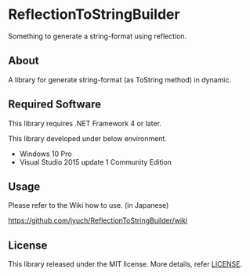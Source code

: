 # ReflectionToStringBuilder
Something to generate a string-format using reflection.

## About
A library for generate string-format (as ToString method) in dynamic.

## Required Software
This library requires .NET Framework 4 or later.

This library developed under below environment.

- Windows 10 Pro
- Visual Studio 2015 update 1 Community Edition

## Usage
Please refer to the Wiki how to use. (in Japanese)

https://github.com/jyuch/ReflectionToStringBuilder/wiki

## License
This library released under the MIT license. More details, refer [LICENSE](https://github.com/jyuch/ReflectionToStringBuilder/blob/release/v.1.2/LICENSE).
